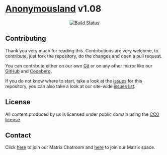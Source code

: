 # **[Anonymousland](https://anonymousland.org)** v1.08

<div align="center">

[![Build Status](https://drone.anonymousland.org/api/badges/anonymousland/anonymousland/status.svg)](https://drone.anonymousland.org/anonymousland/anonymousland)

</div>

## Contributing

Thank you very much for reading this. Contributions are very welcome, to contribute, just fork the repository, do the changes and open a pull request.

You can contribute either on our own [Git](https://git.anonymousland.org/anonymousland/anonymousland) or on any other mirror like our [GitHub](https://github.com/anonyland/anonymousland) and [Codeberg](https://codeberg.org/anonymousland/anonymousland).

If you do not know where to start, take a look at the [issues](https://git.anonymousland.org/anonymousland/anonymousland/issues) for this repository, you can also take a look at our site-wide [issues list](https://git.anonymousland.org/anonymousland/anonymousland-suggestions-issues).

## License

All content produced by us is licensed under public domain using the [CC0 license](https://creativecommons.org/share-your-work/public-domain/cc0/).

## Contact

Click [here](https://matrix.to/#/#lounge:anonymousland.org) to join our Matrix Chatroom and [here](https://matrix.to/#/#anonymousland:anonymousland.org) to join our Matrix space.